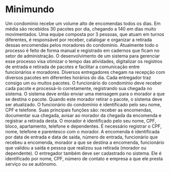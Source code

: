 # Minimundo



<p align="left">
Um condomínio recebe um volume alto de encomendas todos os dias. Em média são recebidos 30 pacotes por dia, chegando a 140 em dias muito movimentados. Uma equipe composta por 3 pessoas, que atuam em turnos diferentes, é responsável por receber, catalogar e organizar a retirada dessas encomendas pelos moradores do condomínio. Atualmente todo o processo é feito de forma manual e registrado em cadernos que ficam no setor de administração. O desenvolvimento de um sistema para gerenciar esse processo visa otimizar o tempo das atividades, digitalizar os registros de entrada e retirada de pacotes e facilitar a comunicação entre funcionários e moradores.
Diversos entregadores chegam na recepção com diversos pacotes em diferentes horários do dia. Cada entregador traz consigo um ou muitos pacotes. O funcionário do condomínio deve receber cada pacote e processá-lo corretamente, registrando sua chegada no sistema. O sistema deve então enviar uma mensagem para o morador a que se destina o pacote. Quando este morador retirar o pacote, o sistema deve ser atualizado.
O funcionário do condomínio é identificado pelo seu nome, CPF e telefone. Suas principais funções são: receber as encomendas, documentar sua chegada, avisar ao morador da chegada da encomenda e registrar a retirada desta.
O morador é identificado pelo seu nome, CPF, bloco, apartamento, telefone e dependentes. É necessário registrar o CPF, nome, telefone e parentesco com o morador.
A encomenda é identificada por data de entrada e data de saída, número de entrada, funcionário que recebeu a encomenda, morador a que se destina a encomenda, funcionário que validou a saída e pessoa que realizou sua retirada (morador ou dependente).
O entregador também deve ser cadastrado no sistema. Ele é identificado por nome, CPF, número de contato e empresa a que ele presta serviço ou se autônomo.
    </p>

    
